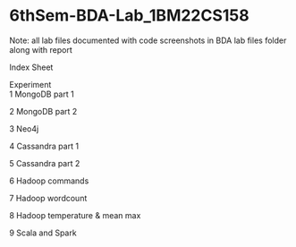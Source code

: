 # 6thSem-BDA-Lab_1BM22CS158

Note: all lab files documented  with code screenshots in BDA lab files folder along with report 

Index Sheet  

Experiment  
1 MongoDB part 1     

2 MongoDB   part 2

3 Neo4j 

4 Cassandra   part 1   

5 Cassandra   part 2

6 Hadoop   commands

7 Hadoop    wordcount

8 Hadoop   temperature & mean max

9 Scala and Spark 
